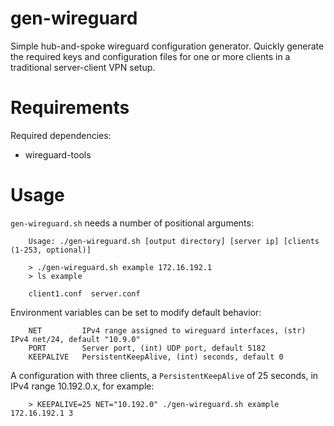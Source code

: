 # gen-wireguard

Simple hub-and-spoke wireguard configuration generator. Quickly generate the required keys and configuration files for one or more clients in a traditional server-client VPN setup.

# Requirements

Required dependencies:

- wireguard-tools

# Usage

`gen-wireguard.sh` needs a number of positional arguments:

```
    Usage: ./gen-wireguard.sh [output directory] [server ip] [clients (1-253, optional)]

    > ./gen-wireguard.sh example 172.16.192.1
    > ls example

    client1.conf  server.conf
```

Environment variables can be set to modify default behavior:

```
    NET         IPv4 range assigned to wireguard interfaces, (str) IPv4 net/24, default "10.9.0"
    PORT        Server port, (int) UDP port, default 5182
    KEEPALIVE   PersistentKeepAlive, (int) seconds, default 0
```

A configuration with three clients, a `PersistentKeepAlive` of 25 seconds, in IPv4 range 10.192.0.x, for example:

```
    > KEEPALIVE=25 NET="10.192.0" ./gen-wireguard.sh example 172.16.192.1 3
```